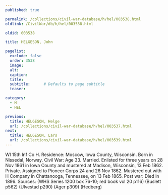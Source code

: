 ```yaml
---
published: true

permalink: /collections/civil-war-database/h/hel/003538.html
oldlink: /CivilWar/db/h/hel/003538.html

oldid: 003538

title: HELGESON, John

pagelist:
  exclude: false
  order: 3538
  image: 
  alt:
  caption:
  title:
  subtitle:      # Defaults to page subtitle
  teaser:

category: 
  - H 
  - HEL

previous:
  title: HELGESON, Helge
  url: /collections/civil-war-database/h/hel/003537.html  
next:
  title: HELGESON, Lars
  url: /collections/civil-war-database/h/hel/003539.html   
---
```

WI 15th Inf Co H. Residence: Moscow, Iowa County, Wisconsin. Born in Nissedal, Norway. Civil War: Age 33. Married. Enlisted for three years on 28 Nov 1861 in Iowa County and mustered at Madison, Wisconsin, 13 Feb 1862. Private. Assigned to Pioneer Corps 24 and 26 Nov 1862. Mustered out with H Company in Chattanooga, Tennessee, on 13 Feb 1865. Post war: Died in 1896. Sources: (WHS Series 1200 box 76-10; red book vol 20 p116) (Buslett p562) (Ulvestad p290) (Ager p309) (Hedberg)